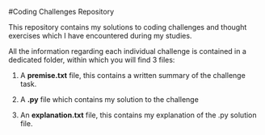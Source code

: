 #Coding Challenges Repository

This repository contains my solutions to coding challenges and thought exercises which I have encountered during my studies.

All the information regarding each individual challenge is contained in a dedicated folder, within which you will find 3 files:

1. A **premise.txt** file, this contains a written summary of the challenge task.

2. A **.py** file which contains my solution to the challenge

3. An **explanation.txt** file, this contains my explanation of the .py solution file.
